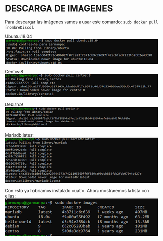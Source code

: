 # DESCARGA DE IMAGENES
Para descargar las imágenes vamos a usar este comando:
`sudo docker pull [nombreDisco]`.

Ubuntu:18.04
![img](https://github.com/pgarman524/DespliegueWeb/blob/master/01/docker/imagenes/act02/01_Ubuntu.PNG)

Centos:8
![img](https://github.com/pgarman524/DespliegueWeb/blob/master/01/docker/imagenes/act02/02_Centos.PNG)

Debian:9
![img](https://github.com/pgarman524/DespliegueWeb/blob/master/01/docker/imagenes/act02/03_debian.PNG)

Mariadb:latest
![img](https://github.com/pgarman524/DespliegueWeb/blob/master/01/docker/imagenes/act02/04_mariadb.PNG)

Con esto ya habríamos instalado cuatro. Ahora mostraremos la lista con ellas:
![img](https://github.com/pgarman524/DespliegueWeb/blob/master/01/docker/imagenes/act02/05_images.PNG)




